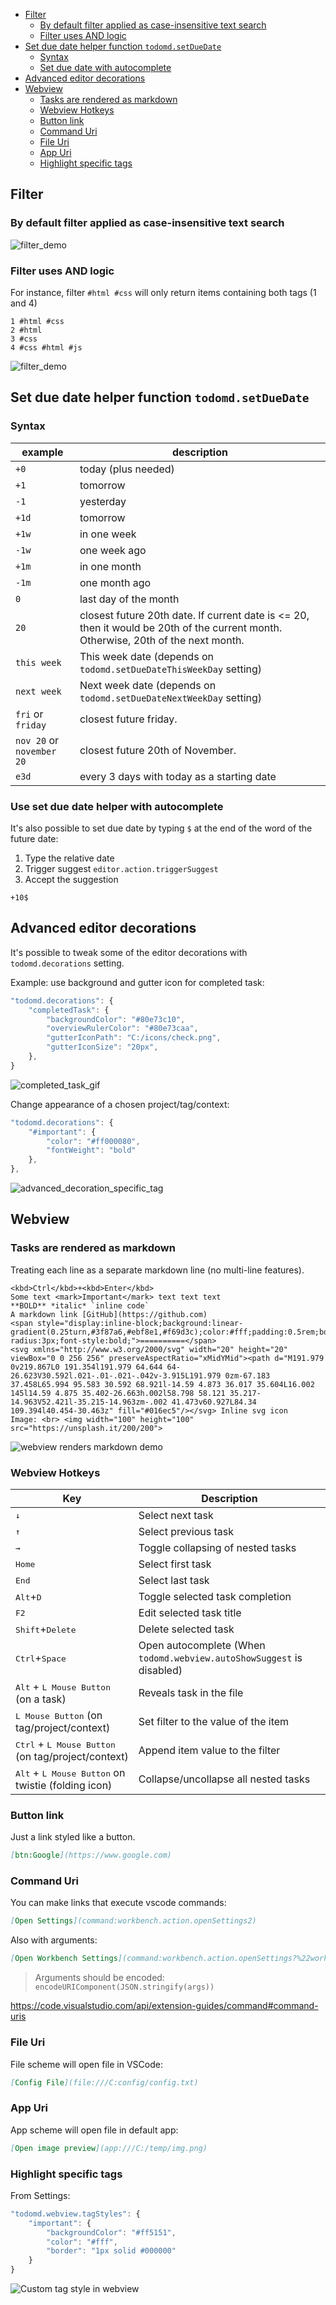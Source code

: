<!-- TOC -->

- [Filter](#filter)
    - [By default filter applied as case-insensitive text search](#by-default-filter-applied-as-case-insensitive-text-search)
    - [Filter uses AND logic](#filter-uses-and-logic)
- [Set due date helper function `todomd.setDueDate`](#set-due-date-helper-function-todomdsetduedate)
    - [Syntax](#syntax)
    - [Set due date with autocomplete](#use-set-due-date-helper-with-autocomplete)
- [Advanced editor decorations](#advanced-editor-decorations)
- [Webview](#webview)
    - [Tasks are rendered as markdown](#tasks-are-rendered-as-markdown)
    - [Webview Hotkeys](#webview-hotkeys)
    - [Button link](#button-link)
    - [Command Uri](#command-uri)
    - [File Uri](#file-uri)
    - [App Uri](#app-uri)
    - [Highlight specific tags](#highlight-specific-tags)

<!-- /TOC -->

## Filter

### By default filter applied as case-insensitive text search

![filter_demo](https://raw.githubusercontent.com/usernamehw/vscode-todo-md/master/docs/img/filter.png)

### Filter uses AND logic

For instance, filter `#html #css` will only return items containing both tags (1 and 4)

```
1 #html #css
2 #html
3 #css
4 #css #html #js
```

![filter_demo](https://raw.githubusercontent.com/usernamehw/vscode-todo-md/master/docs/img/filter_and_logic.png)

## Set due date helper function `todomd.setDueDate`

### Syntax

example | description
--- | ---
`+0`|today (plus needed)
`+1`|tomorrow
`-1`|yesterday
`+1d`|tomorrow
`+1w`|in one week
`-1w`|one week ago
`+1m`|in one month
`-1m`|one month ago
`0`|last day of the month
`20`|closest future 20th date. If current date is <= 20, then it would be 20th of the current month. Otherwise, 20th of the next month.
`this week`|This week date (depends on `todomd.setDueDateThisWeekDay` setting)
`next week`|Next week date (depends on `todomd.setDueDateNextWeekDay` setting)
`fri` or `friday`|closest future friday.
`nov 20` or `november 20`|closest future 20th of November.
`e3d`|every 3 days with today as a starting date

### Use set due date helper with autocomplete

It's also possible to set due date by typing `$` at the end of the word of the future date:

1. Type the relative date
1. Trigger suggest `editor.action.triggerSuggest`
1. Accept the suggestion

```
+10$
```

## Advanced editor decorations

It's possible to tweak some of the editor decorations with `todomd.decorations` setting.

Example: use background and gutter icon for completed task:

```js
"todomd.decorations": {
	"completedTask": {
		"backgroundColor": "#80e73c10",
		"overviewRulerColor": "#80e73caa",
		"gutterIconPath": "C:/icons/check.png",
		"gutterIconSize": "20px",
	},
}
```

![completed_task_gif](./img/completed_task_decoration.gif)

Change appearance of a chosen project/tag/context:

```js
"todomd.decorations": {
	"#important": {
		"color": "#ff000080",
		"fontWeight": "bold"
	},
},
```

![advanced_decoration_specific_tag](./img/advanced_decoration_specific_tag.png)

## Webview

### Tasks are rendered as markdown

Treating each line as a separate markdown line (no multi-line features).

```
<kbd>Ctrl</kbd>+<kbd>Enter</kbd>
Some text <mark>Important</mark> text text text
**BOLD** *italic* `inline code`
A markdown link [GitHub](https://github.com)
<span style="display:inline-block;background:linear-gradient(0.25turn,#3f87a6,#ebf8e1,#f69d3c);color:#fff;padding:0.5rem;border-radius:3px;font-style:bold;">==========</span>
<svg xmlns="http://www.w3.org/2000/svg" width="20" height="20" viewBox="0 0 256 256" preserveAspectRatio="xMidYMid"><path d="M191.979 0v219.867L0 191.354l191.979 64.644 64-26.623V30.592l.021-.01-.021-.042v-3.915L191.979 0zm-67.183 37.458L65.994 95.583 30.592 68.921l-14.59 4.873 36.017 35.604L16.002 145l14.59 4.875 35.402-26.663h.002l58.798 58.121 35.217-14.963V52.421l-35.215-14.963zm-.002 41.473v60.927L84.34 109.394l40.454-30.463z" fill="#016ec5"/></svg> Inline svg icon
Image: <br> <img width="100" height="100" src="https://unsplash.it/200/200">
```

![webview renders markdown demo](https://raw.githubusercontent.com/usernamehw/vscode-todo-md/master/docs/img/webview_markdown.png)

### Webview Hotkeys

Key | Description
--- | ---
<kbd>↓</kbd>|Select next task
<kbd>↑</kbd>|Select previous task
<kbd>→</kbd>|Toggle collapsing of nested tasks
<kbd>Home</kbd>|Select first task
<kbd>End</kbd>|Select last task
<kbd>Alt</kbd>+<kbd>D</kbd>|Toggle selected task completion
<kbd>F2</kbd>|Edit selected task title
<kbd>Shift</kbd>+<kbd>Delete</kbd>|Delete selected task
<kbd>Ctrl</kbd>+<kbd>Space</kbd>|Open autocomplete (When `todomd.webview.autoShowSuggest` is disabled)
<kbd>Alt</kbd> + <kbd>L Mouse Button</kbd> (on a task)|Reveals task in the file
<kbd>L Mouse Button</kbd> (on tag/project/context)|Set filter to the value of the item
<kbd>Ctrl</kbd> + <kbd>L Mouse Button</kbd> (on tag/project/context)|Append item value to the filter
<kbd>Alt</kbd> + <kbd>L Mouse Button</kbd> on twistie (folding icon)|Collapse/uncollapse all nested tasks

### Button link

Just a link styled like a button.

```md
[btn:Google](https://www.google.com)
```

### Command Uri

You can make links that execute vscode commands:

```md
[Open Settings](command:workbench.action.openSettings2)
```

Also with arguments:

```md
[Open Workbench Settings](command:workbench.action.openSettings?%22workbench%22)
```

> Arguments should be encoded: `encodeURIComponent(JSON.stringify(args))`

https://code.visualstudio.com/api/extension-guides/command#command-uris

### File Uri

File scheme will open file in VSCode:

```md
[Config File](file:///C:config/config.txt)
```

### App Uri

App scheme will open file in default app:

```md
[Open image preview](app:///C:/temp/img.png)
```

### Highlight specific tags

From Settings:

```js
"todomd.webview.tagStyles": {
    "important": {
        "backgroundColor": "#ff5151",
        "color": "#fff",
        "border": "1px solid #000000"
    }
}
```

![Custom tag style in webview](./img/webview_tag_style.png)